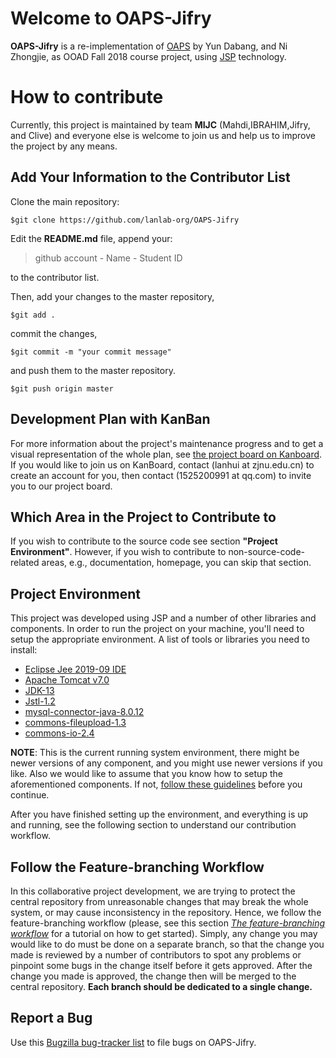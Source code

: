 # Welcome to OAPS-Jifry

**OAPS-Jifry** is a re-implementation of [OAPS](https://github.com/youmowang/zjnuservice) by Yun Dabang, and Ni Zhongjie, as OOAD Fall 2018 course project, using [JSP](https://en.wikipedia.org/wiki/JavaServer_Pages) technology.


# How to contribute

Currently, this project is maintained by team **MIJC** (Mahdi,IBRAHIM,Jifry, and Clive) and everyone else is welcome to join us and help us to improve the project by any means.

## Add Your Information to the Contributor List

Clone the main repository:

    $git clone https://github.com/lanlab-org/OAPS-Jifry
Edit the **README.md** file, append your:

> github account - Name - Student ID

to the contributor list.

Then, add your changes to the master repository, 

    $git add .
commit the changes, 

    $git commit -m "your commit message"
   and push them to the master repository.

    $git push origin master
## Development Plan with KanBan
For more information about the project's maintenance progress and to get a visual representation of the whole plan, see  [the project board on Kanboard](http://118.25.96.118/kanboard/?controller=BoardViewController&action=readonly&token=80ecf8f431a8dfafbc437dbc621b98d1c37c02790fd89f9cedc49a4c8d36).
If you would like to join us on KanBoard, contact (lanhui at zjnu.edu.cn) to create an account for you, then contact (1525200991 at qq.com) to invite you to our project board.
## Which Area in the Project to Contribute to

If you wish to contribute to the source code see section **"Project Environment"**.
However, if you wish to contribute to non-source-code-related areas, e.g., documentation, homepage, you can skip that section.

## Project Environment

This project was developed using JSP and a number of other libraries and components. In order to run the project on your machine, you'll need to setup the appropriate environment.
A list of tools or libraries you need to install:
* [Eclipse Jee 2019-09 IDE](https://www.eclipse.org/downloads/packages/release/2019-09/r)
* [Apache Tomcat v7.0](https://tomcat.apache.org/download-70.cgi)
* [JDK-13](https://www.oracle.com/java/technologies/javase-jdk13-downloads.html)
* [Jstl-1.2](https://www.oracle.com/technetwork/java/index-137889.html)
* [mysql-connector-java-8.0.12](https://dev.mysql.com/downloads/connector/j/)
* [commons-fileupload-1.3](http://commons.apache.org/proper/commons-fileupload/download_fileupload.cgi)
* [commons-io-2.4](https://commons.apache.org/proper/commons-io/download_io.cgi)

**NOTE**: This is the current running system environment, there might be newer versions of any component, and you might use newer versions if you like.
Also we would like to assume that you know how to setup the aforementioned components. If not, [follow these guidelines](https://github.com/lanlab-org/OAPS-Jifry/blob/master/Documents/UserDoc.md) before you continue.

After you have finished setting up the environment, and everything is up and running, see the following section to understand our contribution workflow.
## Follow the Feature-branching Workflow

In this collaborative project development, we are trying to protect the central repository from unreasonable changes that may break the whole system, or may cause inconsistency in the repository. Hence, we follow the feature-branching workflow (please, see this section *[The feature-branching workflow](https://github.com/spm2020spring/TeamCollaborationTutorial/blob/master/team.rst)* for a tutorial on how to get started).
Simply, any change you may would like to do must be done on a separate branch, so that the change you made is reviewed by a number of contributors to spot any problems or pinpoint some bugs in the change itself before it gets approved.
After the change you made is approved, the change then will be merged to the central repository.
**Each branch should be dedicated to a single change.**
## Report a Bug
Use this [Bugzilla bug-tracker list](http://118.25.96.118/bugzilla/buglist.cgi?component=Jifry&list_id=305&product=OAPS&resolution=---) to file bugs on OAPS-Jifry.
